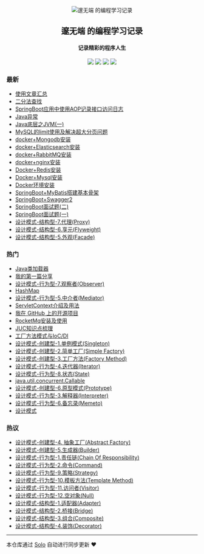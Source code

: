 <p align="center"><img alt="邃无端 的编程学习记录" src="https://static.b3log.org/images/brand/solo-32.png"></p><h2 align="center">
邃无端 的编程学习记录
</h2>

<h4 align="center">记录精彩的程序人生</h4>
<p align="center"><a title="邃无端 的编程学习记录" target="_blank" href="https://github.com/edhugo88/solo-blog"><img src="https://img.shields.io/github/last-commit/edhugo88/solo-blog.svg?style=flat-square&color=FF9900"></a>
<a title="GitHub repo size in bytes" target="_blank" href="https://github.com/edhugo88/solo-blog"><img src="https://img.shields.io/github/repo-size/edhugo88/solo-blog.svg?style=flat-square"></a>
<a title="Solo Version" target="_blank" href="https://github.com/88250/solo/releases"><img src="https://img.shields.io/badge/solo-3.6.6-f1e05a.svg?style=flat-square&color=blueviolet"></a>
<a title="Hits" target="_blank" href="https://github.com/88250/hits"><img src="https://hits.b3log.org/edhugo88/solo-blog.svg"></a></p>

### 最新

* [使用文章汇总](http://www.hugoyisang.top/articles/2019/11/29/1575016443926.html)
* [二分法查找](http://www.hugoyisang.top/articles/2019/11/27/1574838104031.html)
* [SpringBoot应用中使用AOP记录接口访问日志](http://www.hugoyisang.top/articles/2019/11/24/1574587924025.html)
* [Java异常](http://www.hugoyisang.top/articles/2019/11/24/1574587215679.html)
* [Java底层之JVM(一)](http://www.hugoyisang.top/articles/2019/11/22/1574389267073.html)
* [MySQL的limit使用及解决超大分页问题](http://www.hugoyisang.top/articles/2019/11/22/1574386358038.html)
* [docker+Mongodb安装](http://www.hugoyisang.top/articles/2019/11/21/1574332324871.html)
* [docker+Elasticsearch安装](http://www.hugoyisang.top/articles/2019/11/21/1574332168234.html)
* [docker+RabbitMQ安装](http://www.hugoyisang.top/articles/2019/11/21/1574332081643.html)
* [docker+nginx安装](http://www.hugoyisang.top/articles/2019/11/21/1574330851807.html)
* [Docker+Redis安装](http://www.hugoyisang.top/articles/2019/11/21/1574330769374.html)
* [Docker+Mysql安装](http://www.hugoyisang.top/articles/2019/11/21/1574330680596.html)
* [Docker环境安装](http://www.hugoyisang.top/articles/2019/11/21/1574330435460.html)
* [SpringBoot+MyBatis搭建基本骨架](http://www.hugoyisang.top/articles/2019/11/21/1574328096567.html)
* [SpringBoot+Swagger2](http://www.hugoyisang.top/articles/2019/11/21/1574309380546.html)
* [SpringBoot面试题(二)](http://www.hugoyisang.top/articles/2019/11/20/1574234178507.html)
* [SpringBoot面试题(一)](http://www.hugoyisang.top/articles/2019/11/20/1574223486112.html)
* [设计模式-结构型-7.代理(Proxy)](http://www.hugoyisang.top/articles/2019/11/17/1573983621503.html)
* [设计模式-结构型-6.享元(Flyweight)](http://www.hugoyisang.top/articles/2019/11/17/1573983455183.html)
* [设计模式-结构型-5.外观(Facade)](http://www.hugoyisang.top/articles/2019/11/17/1573983343996.html)

### 热门

* [Java类加载器](http://www.hugoyisang.top/articles/2019/11/08/1573177125535.html)
* [我的第一篇分享](http://www.hugoyisang.top/articles/2019/11/07/1573129928941.html)
* [设计模式-行为型-7.观察者(Observer)](http://www.hugoyisang.top/articles/2019/11/15/1573813516479.html)
* [HashMap](http://www.hugoyisang.top/articles/2019/11/08/1573184701635.html)
* [设计模式-行为型-5.中介者(Mediator)](http://www.hugoyisang.top/articles/2019/11/15/1573807205910.html)
* [ServletContext介绍及用法](http://www.hugoyisang.top/articles/2019/11/08/1573183839966.html)
* [我在 GitHub 上的开源项目](http://www.hugoyisang.top/my-github-repos)
* [RocketMq安装及使用](http://www.hugoyisang.top/articles/2019/11/08/1573186330802.html)
* [JUC知识点梳理](http://www.hugoyisang.top/articles/2019/11/12/1573571446386.html)
* [工厂方法模式与IoC/DI](http://www.hugoyisang.top/articles/2019/11/14/1573721718573.html)
* [设计模式-创建型-1.单例模式(Singleton)](http://www.hugoyisang.top/articles/2019/11/15/1573800735201.html)
* [设计模式-创建型-2.简单工厂(Simple Factory)](http://www.hugoyisang.top/articles/2019/11/15/1573800930537.html)
* [设计模式-创建型-3.工厂方法(Factory Method)](http://www.hugoyisang.top/articles/2019/11/15/1573801121191.html)
* [设计模式-行为型-4.迭代器(Iterator)](http://www.hugoyisang.top/articles/2019/11/15/1573805774122.html)
* [设计模式-行为型-8.状态(State)](http://www.hugoyisang.top/articles/2019/11/16/1573895433498.html)
* [java.util.concurrent.Callable](http://www.hugoyisang.top/articles/2019/11/14/1573698893916.html)
* [设计模式-创建型-6.原型模式(Prototype)](http://www.hugoyisang.top/articles/2019/11/15/1573802248557.html)
* [设计模式-行为型-3.解释器(Interpreter)](http://www.hugoyisang.top/articles/2019/11/15/1573804482775.html)
* [设计模式-行为型-6.备忘录(Memeto)](http://www.hugoyisang.top/articles/2019/11/15/1573812994276.html)
* [设计模式](http://www.hugoyisang.top/articles/2019/11/15/1573799570673.html)

### 热议

* [设计模式-创建型-4. 抽象工厂(Abstract Factory)](http://www.hugoyisang.top/articles/2019/11/15/1573801623519.html)
* [设计模式-创建型-5.生成器(Builder)](http://www.hugoyisang.top/articles/2019/11/15/1573801764806.html)
* [设计模式-行为型-1.责任链(Chain Of Responsibility)](http://www.hugoyisang.top/articles/2019/11/15/1573802509666.html)
* [设计模式-行为型-2.命令(Command)](http://www.hugoyisang.top/articles/2019/11/15/1573803036645.html)
* [设计模式-行为型-9.策略(Strategy)](http://www.hugoyisang.top/articles/2019/11/17/1573963403079.html)
* [设计模式-行为型-10.模板方法(Template Method)](http://www.hugoyisang.top/articles/2019/11/17/1573981749830.html)
* [设计模式-行为型-11.访问者(Visitor)](http://www.hugoyisang.top/articles/2019/11/17/1573982094888.html)
* [设计模式-行为型-12.空对象(Null)](http://www.hugoyisang.top/articles/2019/11/17/1573982566030.html)
* [设计模式-结构型-1.适配器(Adapter)](http://www.hugoyisang.top/articles/2019/11/17/1573982728810.html)
* [设计模式-结构型-2.桥接(Bridge)](http://www.hugoyisang.top/articles/2019/11/17/1573982942155.html)
* [设计模式-结构型-3.组合(Composite)](http://www.hugoyisang.top/articles/2019/11/17/1573983140227.html)
* [设计模式-结构型-4.装饰(Decorator)](http://www.hugoyisang.top/articles/2019/11/17/1573983258791.html)

---

本仓库通过 [Solo](https://github.com/88250/solo) 自动进行同步更新 ❤️ 
